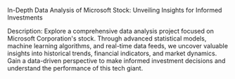 In-Depth Data Analysis of Microsoft Stock: Unveiling Insights for Informed Investments

Description:
Explore a comprehensive data analysis project focused on Microsoft Corporation's stock. Through advanced statistical models, machine learning algorithms, and real-time data feeds, we uncover valuable insights into historical trends, financial indicators, and market dynamics. Gain a data-driven perspective to make informed investment decisions and understand the performance of this tech giant.
